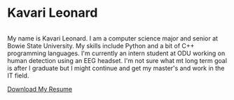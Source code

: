 <!DOCTYPE html>
<html lang="en">
<head>
    <meta charset="UTF-8">
    <meta name="viewport" content="width=device-width, initial-scale=1.0">
    <title>Kavari Leonard Portfolio</title>
    <link rel="stylesheet" href="styles.css">
</head>
<body>
    <div class="container">
        <h1>Kavari Leonard</h1>
        <img src="photo.jpg" alt=>
        <p>My name is Kavari Leonard. I am a computer science major and senior at Bowie State University. My skills include Python and a bit of C++ programming languages. I'm currently an intern student at ODU working on human detection using an EEG headset. I'm not sure what mt long term goal is after I graduate but I might continue and get my master's and work in the IT field.</p>
        <p><a href="https://docs.google.com/document/d/1pQ8YnJvgZO31xzqo8SPCstDVn22o3X18/view" target="_blank">Download My Resume</a></p>
    </div>
</body>
</html>
